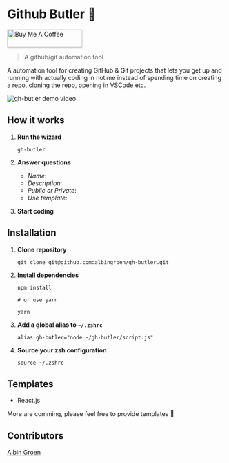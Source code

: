 # Github Butler 🥄

<a href="https://www.buymeacoffee.com/pQaOPBV8D" target="_blank"><img src="https://www.buymeacoffee.com/assets/img/custom_images/orange_img.png" alt="Buy Me A Coffee" style="height: 41px !important;width: 174px !important;box-shadow: 0px 3px 2px 0px rgba(190, 190, 190, 0.5) !important;-webkit-box-shadow: 0px 3px 2px 0px rgba(190, 190, 190, 0.5) !important;" ></a>

> A github/git automation tool

A automation tool for creating GitHub & Git projects that lets you get up and running with actually coding in notime instead of spending time on creating a repo, cloning the repo, opening in VSCode etc.

![gh-butler demo video](https://res.cloudinary.com/albin-groen/image/upload/v1567237228/gh-butler-demo.gif "gh-butler demo video")

## How it works

1.  **Run the wizard**

        gh-butler

2.  **Answer questions**

    - _Name_:
    - _Description_:
    - _Public or Private_:
    - _Use template_:

3.  **Start coding**

## Installation

1.  **Clone repository**

        git clone git@github.com:albingroen/gh-butler.git

2.  **Install dependencies**

        npm install

        # or use yarn

        yarn

3.  **Add a global alias to `~/.zshrc`**

        alias gh-butler="node ~/gh-butler/script.js"

4.  **Source your zsh configuration**

        source ~/.zshrc

## Templates

- React.js

More are comming, please feel free to provide templates 🙌

## Contributors

[Albin Groen](https://github.com/albingroen)
